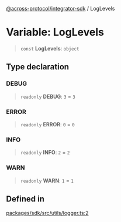 [@across-protocol/integrator-sdk](../README.md) / LogLevels

# Variable: LogLevels

> `const` **LogLevels**: `object`

## Type declaration

### DEBUG

> `readonly` **DEBUG**: `3` = `3`

### ERROR

> `readonly` **ERROR**: `0` = `0`

### INFO

> `readonly` **INFO**: `2` = `2`

### WARN

> `readonly` **WARN**: `1` = `1`

## Defined in

[packages/sdk/src/utils/logger.ts:2](https://github.com/across-protocol/toolkit/blob/0408e9d38e7f5e4687131c33ea4b58d12a946b0d/packages/sdk/src/utils/logger.ts#L2)
